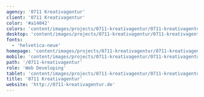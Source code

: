 ```yaml
---
agency: '0711 Kreativagentur'
client: '0711 Kreativagentur'
color: '#a14042'
colors: 'content/images/projects/0711-kreativagentur/0711-kreativagentur-colors.png'
desktop: 'content/images/projects/0711-kreativagentur/0711-kreativagentur-imac.png'
fonts:
  - 'helvetica-neue'
homepage: 'content/images/projects/0711-kreativagentur/0711-kreativagentur.png'
mobile: 'content/images/projects/0711-kreativagentur/0711-kreativagentur-iphone.png'
path: '/0711-kreativagentur'
role: 'Web Developing'
tablet: 'content/images/projects/0711-kreativagentur/0711-kreativagentur-ipad.png'
title: '0711 Kreativagentur'
website: 'http://0711-kreativagentur.de'
---
```

